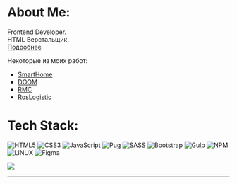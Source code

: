 # About Me: 
Frontend Developer.  
HTML Верстальщик.  
[Подробнее](https://alexander-shulginov.github.io/Portfolio/)

Некоторые из моих работ:
- [SmartHome](https://alexander-shulginov.github.io/Smart-Home-website/)
- [DOOM](https://alexander-shulginov.github.io/DOOM/)
- [RMC](https://alexander-shulginov.github.io/RMC-website/)  
- [RosLogistic](https://alexander-shulginov.github.io/RosLogistic-website/) 

# Tech Stack:
![HTML5](https://img.shields.io/badge/html5-%23E34F26.svg?style=flat-square&logo=html5&logoColor=white) ![CSS3](https://img.shields.io/badge/css3-%231572B6.svg?style=flat-square&logo=css3&logoColor=white) ![JavaScript](https://img.shields.io/badge/javascript-%23323330.svg?style=flat-square&logo=javascript&logoColor=%23F7DF1E) ![Pug](https://img.shields.io/badge/Pug-FFF?style=flat-square&logo=pug&logoColor=A86454) ![SASS](https://img.shields.io/badge/SASS-hotpink.svg?style=flat-square&logo=SASS&logoColor=white) ![Bootstrap](https://img.shields.io/badge/bootstrap-%23563D7C.svg?style=flat-square&logo=bootstrap&logoColor=white) ![Gulp](https://img.shields.io/badge/GULP-%23CF4647.svg?style=flat-square&logo=gulp&logoColor=white) ![NPM](https://img.shields.io/badge/NPM-%23000000.svg?style=flat-square&logo=npm&logoColor=white) ![LINUX](https://img.shields.io/badge/Linux-FCC624?style=flat-square&logo=linux&logoColor=black) 	![Figma](https://img.shields.io/badge/figma-%23F24E1E.svg?style=flat-square&logo=figma&logoColor=white)

![](https://github-readme-stats.vercel.app/api/top-langs/?username=Alexander-Shulginov&theme=dark&hide_border=false&include_all_commits=false&count_private=false&layout=compact)

---

